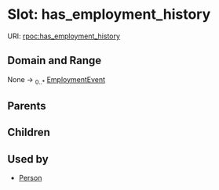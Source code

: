 
# Slot: has_employment_history




URI: [rpoc:has_employment_history](https://pub.tech/schema/rpoc/has_employment_history)


## Domain and Range

None &#8594;  <sub>0..\*</sub> [EmploymentEvent](EmploymentEvent.md)

## Parents


## Children


## Used by

 * [Person](Person.md)
